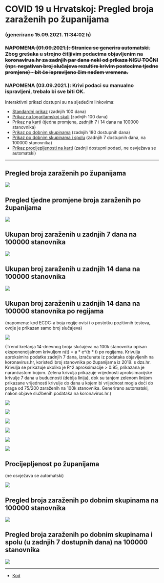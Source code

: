 # COVID 19 u Hrvatskoj: Pregled broja zaraženih po županijama

### (generirano 15.09.2021. 11:34:02 h)

### ~~NAPOMENA (01.09.2021.): Stranica se generira automatski. Zbog grešaka u strojno čitljivim podacima objavljenim na koronavirus.hr za zadnjih par dana neki od prikaza NISU TOČNI (npr. negativan broj slučajeva rezultira krivim postocima tjedne promjene) - bit će ispravljeno čim nađem vremena.~~

### NAPOMENA (03.09.2021.): Krivi podaci su manualno ispravljeni, trebalo bi sve biti OK.

Interaktivni prikazi dostupni su na sljedećim linkovima:

- [Standardni prikaz](html/index.html) (zadnjih 100 dana)
- [Prikaz na logaritamskoj skali](html/index_log.html) (zadnjih 100 dana)
- [Prikaz na karti](html/index_map.html) (tjedna promjena, zadnjih 7 i 14 dana na 100000 stanovnika)
- [Prikaz po dobnim skupinama](html/index_per_age.html) (zadnjih 180 dostupnih dana)
- [Prikaz po dobnim skupinama i spolu](html/index_pyramid.html) (zadnjih 7 dostupnih dana, na 100000 stanovnika)
- [Prikaz procijepljenosti na karti](html/index_vaccination.html) (zadnji dostupni podaci, ne osvježava se automatski)

-----

## Pregled broja zaraženih po županijama

![](img/2021_09_14_line_plots.png)

## Pregled tjedne promjene broja zaraženih po županijama

![](img/2021_09_14_map.png)

## Ukupan broj zaraženih u zadnjih 7 dana na 100000 stanovnika

![](img/2021_09_14_map_7_day_per_100k.png)

## Ukupan broj zaraženih u zadnjih 14 dana na 100000 stanovnika

![](img/2021_09_14_map_14_day_per_100k.png)

## Ukupan broj zaraženih u zadnjih 14 dana na 100000 stanovnika po regijama

(napomena: kod ECDC-a boja regije ovisi i o postotku pozitivnih testova, ovdje je prikazan samo broj slučajeva)

![](img/2021_09_14_map_14_day_per_100k_region.png)

(Trend kretanja 14-dnevnog broja slučajeva na 100k stanovnika opisan eksponencijalnom krivuljom n(t) = a * e^(b * t) po regijama. Krivulja aproksimira podatke zadnjih 7 dana, izračunate iz podataka objavljenih na koronavirus.hr, koristeći broj stanovnika po županijama iz 2019. s dzs.hr. Krivulja se prikazuje ukoliko je R^2 aproksimacije > 0.95, prikazana je narančastom bojom. Zelena krivulja prikazuje vrijednosti aproksimacijske krivulje 7 dana u budućnosti (deblja linija), dok su tanjom zelenom linijom prikazane vrijednosti krivulje do dana u kojem bi vrijednost mogla doći do praga od 75/200 zaraženih na 100k stanovnika. Generirano automatski, nakon objave službenih podataka na koronavirus.hr.)

![](img/2021_09_14_current_Jadranska_Hrvatska.png)

![](img/2021_09_14_current_Panonska_Hrvatska.png)

![](img/2021_09_14_current_Grad_Zagreb.png)

![](img/2021_09_14_current_Sjeverna_Hrvatska.png)

![](img/2021_09_14_current_Republika_Hrvatska.png)

![](img/2021_09_14_cases_hospitalisations_deaths_Republika_Hrvatska.png)

## Procijepljenost po županijama

(ne osvježava se automatski)

![](img/2021_09_14_vaccination.png)

## Pregled broja zaraženih po dobnim skupinama na 100000 stanovnika

![](img/2021_09_14_per_age_group.png)

## Pregled broja zaraženih po dobnim skupinama i spolu (u zadnjih 7 dostupnih dana) na 100000 stanovnika

![](img/2021_09_14_pyramid.png)

-----

- [Kod](https://github.com/ppalasek/covid_plots_croatia)

